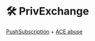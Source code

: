 # 🛠️ PrivExchange

[PushSubscription](../mitm-and-coerced-authentications/privexchange-pushsubscription-abuse.md) + [ACE abuse](../abusing-aces/)

